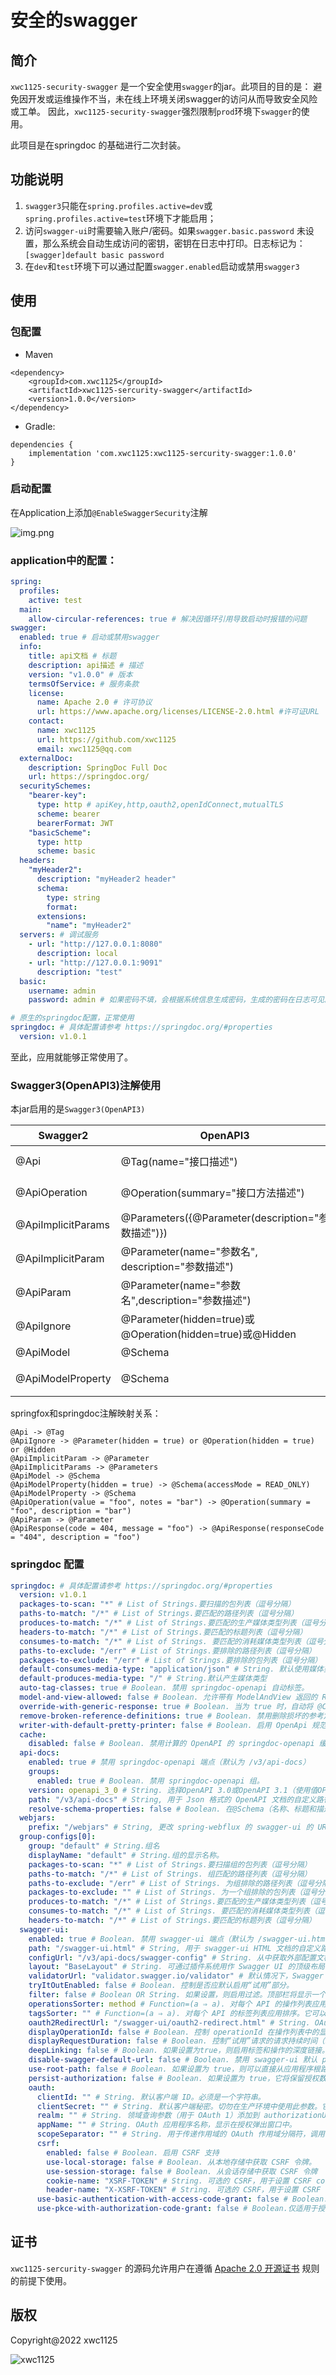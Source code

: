 # 安全的swagger

## 简介

`xwc1125-security-swagger` 是一个安全使用`swagger`的jar。此项目的目的是：
避免因开发或运维操作不当，未在线上环境关闭swagger的访问从而导致安全风险或工单。
因此，`xwc1125-security-swagger`强烈限制`prod`环境下`swagger`的使用。

此项目是在springdoc 的基础进行二次封装。

## 功能说明

1. `swagger3`只能在`spring.profiles.active=dev`或`spring.profiles.active=test`环境下才能启用；
2. 访问`swagger-ui`时需要输入账户/密码。如果`swagger.basic.password`
   未设置，那么系统会自动生成访问的密钥，密钥在日志中打印。日志标记为：`[swagger]default basic password`
3. 在`dev`和`test`环境下可以通过配置`swagger.enabled`启动或禁用`swagger3`

## 使用

### 包配置

- Maven

```
<dependency>
    <groupId>com.xwc1125</groupId>
    <artifactId>xwc1125-sercurity-swagger</artifactId>
    <version>1.0.0</version>
</dependency>
```

- Gradle:

```
dependencies {
	implementation 'com.xwc1125:xwc1125-sercurity-swagger:1.0.0'
}
```

### 启动配置

在Application上添加`@EnableSwaggerSecurity`注解

![img.png](./doc/img.png)

### application中的配置：

```yaml
spring:
  profiles:
    active: test
  main:
    allow-circular-references: true # 解决因循环引用导致启动时报错的问题
swagger:
  enabled: true # 启动或禁用swagger
  info:
    title: api文档 # 标题
    description: api描述 # 描述
    version: "v1.0.0" # 版本
    termsOfService: # 服务条款
    license:
      name: Apache 2.0 # 许可协议
      url: https://www.apache.org/licenses/LICENSE-2.0.html #许可证URL
    contact:
      name: xwc1125
      url: https://github.com/xwc1125
      email: xwc1125@qq.com
  externalDoc:
    description: SpringDoc Full Doc
    url: https://springdoc.org/
  securitySchemes:
    "bearer-key":
      type: http # apiKey,http,oauth2,openIdConnect,mutualTLS
      scheme: bearer
      bearerFormat: JWT
    "basicScheme":
      type: http
      scheme: basic
  headers:
    "myHeader2":
      description: "myHeader2 header"
      schema:
        type: string
        format:
      extensions:
        "name": "myHeader2"
  servers: # 调试服务
    - url: "http://127.0.0.1:8080"
      description: local
    - url: "http://127.0.0.1:9091"
      description: "test"
  basic:
    username: admin
    password: admin # 如果密码不填，会根据系统信息生成密码，生成的密码在日志可见。[swagger]default basic password:

# 原生的springdoc配置，正常使用
springdoc: # 具体配置请参考 https://springdoc.org/#properties
  version: v1.0.1
```

至此，应用就能够正常使用了。

### Swagger3(OpenAPI3)注解使用

本jar启用的是`Swagger3(OpenAPI3)`

| Swagger2 | OpenAPI3 | 注解位置 |
|---|---|---|
|@Api    |@Tag(name="接口描述")    |Controller类之上|
|@ApiOperation    |@Operation(summary="接口方法描述")    |Controller方法上|
|@ApiImplicitParams    |@Parameters({@Parameter(description="参数描述")})    |Controller方法上|
|@ApiImplicitParam    |@Parameter(name="参数名", description="参数描述")    |Controller方法上|
|@ApiParam    |@Parameter(name="参数名",description="参数描述")    |Controller方法上|
|@ApiIgnore    |@Parameter(hidden=true)或@Operation(hidden=true)或@Hidden    |Controller方法上|
|@ApiModel    |@Schema    |DTO类上|
|@ApiModelProperty    |@Schema    |DTO属性上|

springfox和springdoc注解映射关系：

```
@Api -> @Tag
@ApiIgnore -> @Parameter(hidden = true) or @Operation(hidden = true) or @Hidden
@ApiImplicitParam -> @Parameter
@ApiImplicitParams -> @Parameters
@ApiModel -> @Schema
@ApiModelProperty(hidden = true) -> @Schema(accessMode = READ_ONLY)
@ApiModelProperty -> @Schema
@ApiOperation(value = "foo", notes = "bar") -> @Operation(summary = "foo", description = "bar")
@ApiParam -> @Parameter
@ApiResponse(code = 404, message = "foo") -> @ApiResponse(responseCode = "404", description = "foo")
```

### springdoc 配置

```yaml
springdoc: # 具体配置请参考 https://springdoc.org/#properties
  version: v1.0.1
  packages-to-scan: "*" # List of Strings.要扫描的包列表（逗号分隔）
  paths-to-match: "/*" # List of Strings.要匹配的路径列表（逗号分隔）
  produces-to-match: "/*" # List of Strings.要匹配的生产媒体类型列表（逗号分隔）
  headers-to-match: "/*" # List of Strings.要匹配的标题列表（逗号分隔）
  consumes-to-match: "/*" # List of Strings. 要匹配的消耗媒体类型列表（逗号分隔）
  paths-to-exclude: "/err" # List of Strings.要排除的路径列表（逗号分隔）
  packages-to-exclude: "/err" # List of Strings.要排除的包列表（逗号分隔）
  default-consumes-media-type: "application/json" # String. 默认使用媒体类型。
  default-produces-media-type: "/" # String.默认产生媒体类型
  auto-tag-classes: true # Boolean. 禁用 springdoc-openapi 自动标签。
  model-and-view-allowed: false # Boolean. 允许带有 ModelAndView 返回的 RestControllers 出现在 OpenAPI 描述中。
  override-with-generic-response: true # Boolean. 当为 true 时，自动将 @ControllerAdvice 响应添加到所有生成的响应中。
  remove-broken-reference-definitions: true # Boolean. 禁用删除损坏的参考定义。
  writer-with-default-pretty-printer: false # Boolean. 启用 OpenApi 规范的漂亮打印。
  cache:
    disabled: false # Boolean. 禁用计算的 OpenAPI 的 springdoc-openapi 缓存。
  api-docs:
    enabled: true # 禁用 springdoc-openapi 端点（默认为 /v3/api-docs）
    groups:
      enabled: true # Boolean. 禁用 springdoc-openapi 组。
    version: openapi_3_0 # String. 选择OpenAPI 3.0或OpenAPI 3.1（使用值OPENAPI_3_1）
    path: "/v3/api-docs" # String, 用于 Json 格式的 OpenAPI 文档的自定义路径。
    resolve-schema-properties: false # Boolean. 在@Schema（名称、标题和描述）上启​​用属性解析器。
  webjars:
    prefix: "/webjars" # String, 更改 spring-webflux 的 swagger-ui 的 URL 可见的 webjars 前缀。
  group-configs[0]:
    group: "default" # String.组名
    displayName: "default" # String.组的显示名称。
    packages-to-scan: "*" # List of Strings.要扫描组的包列表（逗号分隔）
    paths-to-match: "/*" # List of Strings. 组匹配的路径列表（逗号分隔）
    paths-to-exclude: "/err" # List of Strings. 为组排除的路径列表（逗号分隔）
    packages-to-exclude: "" # List of Strings. 为一个组排除的包列表（逗号分隔）
    produces-to-match: "/*" # List of Strings.要匹配的生产媒体类型列表（逗号分隔）
    consumes-to-match: "/*" # List of Strings. 要匹配的消耗媒体类型列表（逗号分隔）
    headers-to-match: "/*" # List of Strings.要匹配的标题列表（逗号分隔）
  swagger-ui:
    enabled: true # Boolean. 禁用 swagger-ui 端点（默认为 /swagger-ui.html）。
    path: "/swagger-ui.html" # String, 用于 swagger-ui HTML 文档的自定义路径。
    configUrl: "/v3/api-docs/swagger-config" # String. 从中获取外部配置文档的 URL。
    layout: "BaseLayout" # String. 可通过插件系统用作 Swagger UI 的顶级布局的组件的名称。
    validatorUrl: "validator.swagger.io/validator" # 默认情况下，Swagger UI 尝试根据 swagger.io 的在线验证器验证规范。您可以使用此参数设置不同的验证器 URL，例如为本地部署的验证器Validator Badge。将其设置为none或将禁用验证。127.0.0.1localhost
    tryItOutEnabled: false # Boolean. 控制是否应默认启用“试用”部分。
    filter: false # Boolean OR String. 如果设置，则启用过滤。顶部栏将显示一个编辑框，您可以使用它来过滤显示的标记操作。可以是启用或禁用的布尔值，也可以是字符串，在这种情况下，将使用该字符串作为过滤器表达式启用过滤。过滤区分大小写，匹配标记内任何位置的过滤器表达式。
    operationsSorter: method # Function=(a ⇒ a). 对每个 API 的操作列表应用排序。它可以是“alpha”（按字母数字路径排序）、“method”（按 HTTP 方法排序）或函数（请参阅 Array.prototype.sort() 以了解排序函数的工作原理）。默认是服务器返回的顺序不变。
    tagsSorter: "" # Function=(a ⇒ a). 对每个 API 的标签列表应用排序。它可以是 'alpha'（按字母数字路径排序）或函数（参见 Array.prototype.sort()以了解如何编写排序函数）。每次传递都会将两个标签名称字符串传递给分拣机。默认是 Swagger UI 确定的顺序。
    oauth2RedirectUrl: "/swagger-ui/oauth2-redirect.html" # String. OAuth 重定向 URL。
    displayOperationId: false # Boolean. 控制 operationId 在操作列表中的显示。默认值为false.
    displayRequestDuration: false # Boolean. 控制“试用”请求的请求持续时间（以毫秒为单位）的显示。
    deepLinking: false # Boolean. 如果设置为true，则启用标签和操作的深度链接。有关详细信息，请参阅 [深度链接文档](/docs/usage/deep-linking.md)。
    disable-swagger-default-url: false # Boolean. 禁用 swagger-ui 默认 petstore url。（自 v1.4.1 起可用）。
    use-root-path: false # Boolean. 如果设置为 true，则可以直接从应用程序根路径访问 swagger-ui。
    persist-authorization: false # Boolean. 如果设置为 true，它将保留授权数据，并且不会在浏览器关闭/刷新时丢失
    oauth:
      clientId: "" # String. 默认客户端 ID。必须是一个字符串。
      clientSecret: "" # String. 默认客户端秘密。切勿在生产环境中使用此参数。它暴露了关键的安全信息。此功能仅适用于开发/测试环境。
      realm: "" # String. 领域查询参数（用于 OAuth 1）添加到 authorizationUrl 和 tokenUrl。
      appName: "" # String. OAuth 应用程序名称，显示在授权弹出窗口中。
      scopeSeparator: "" # String. 用于传递作用域的 OAuth 作用域分隔符，调用前编码，默认值为空格（编码值 %20）。
      csrf:
        enabled: false # Boolean. 启用 CSRF 支持
        use-local-storage: false # Boolean. 从本地存储中获取 CSRF 令牌。
        use-session-storage: false # Boolean. 从会话存储中获取 CSRF 令牌
        cookie-name: "XSRF-TOKEN" # String. 可选的 CSRF，用于设置 CSRF cookie 名称。
        header-name: "X-XSRF-TOKEN" # String. 可选的 CSRF，用于设置 CSRF 标头名称。
      use-basic-authentication-with-access-code-grant: false # Boolean. 仅针对 accessCode 流激活。在向 tokenUrl 发出 authentication_code 请求期间，使用 HTTP 基本身份验证方案（使用基本 base64encode(client_id + client_secret) 的授权标头）传递客户端密码。
      use-pkce-with-authorization-code-grant: false # Boolean.仅适用于授权码流。代码交换的证明密钥为 OAuth 公共客户端带来了增强的安全性。
```

## 证书

`xwc1125-sercurity-swagger` 的源码允许用户在遵循 [Apache 2.0 开源证书](LICENSE) 规则的前提下使用。

## 版权

Copyright@2022 xwc1125

![xwc1125](./logo.png)
